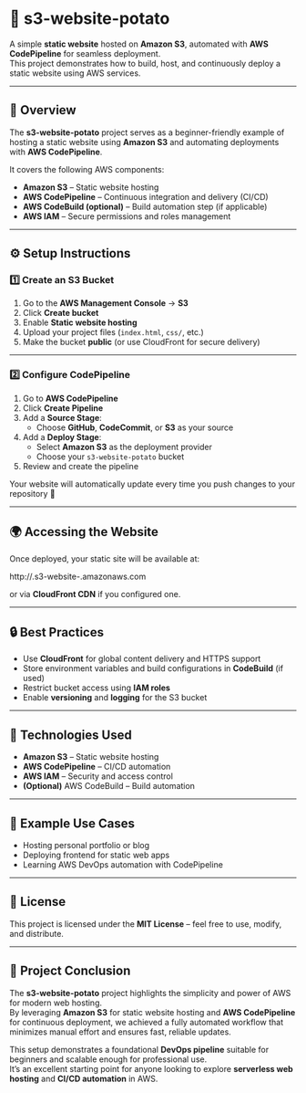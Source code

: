 # 🥔 s3-website-potato

A simple **static website** hosted on **Amazon S3**, automated with **AWS CodePipeline** for seamless deployment.  
This project demonstrates how to build, host, and continuously deploy a static website using AWS services.

---

## 🚀 Overview

The **s3-website-potato** project serves as a beginner-friendly example of hosting a static website using **Amazon S3** and automating deployments with **AWS CodePipeline**.  

It covers the following AWS components:
- **Amazon S3** – Static website hosting  
- **AWS CodePipeline** – Continuous integration and delivery (CI/CD)  
- **AWS CodeBuild (optional)** – Build automation step (if applicable)  
- **AWS IAM** – Secure permissions and roles management  

---

## ⚙️ Setup Instructions

### 1️⃣ Create an S3 Bucket
1. Go to the **AWS Management Console** → **S3**  
2. Click **Create bucket**
3. Enable **Static website hosting**
4. Upload your project files (`index.html`, `css/`, etc.)
5. Make the bucket **public** (or use CloudFront for secure delivery)

---

### 2️⃣ Configure CodePipeline
1. Go to **AWS CodePipeline**
2. Click **Create Pipeline**
3. Add a **Source Stage**:
   - Choose **GitHub**, **CodeCommit**, or **S3** as your source
4. Add a **Deploy Stage**:
   - Select **Amazon S3** as the deployment provider
   - Choose your `s3-website-potato` bucket
5. Review and create the pipeline

Your website will automatically update every time you push changes to your repository 🎉

---

## 🌍 Accessing the Website

Once deployed, your static site will be available at:

http://<your-bucket-name>.s3-website-<aws-region>.amazonaws.com


or via **CloudFront CDN** if you configured one.

---

## 🔒 Best Practices
- Use **CloudFront** for global content delivery and HTTPS support  
- Store environment variables and build configurations in **CodeBuild** (if used)  
- Restrict bucket access using **IAM roles**  
- Enable **versioning** and **logging** for the S3 bucket  

---

## 🧰 Technologies Used
- **Amazon S3** – Static website hosting  
- **AWS CodePipeline** – CI/CD automation  
- **AWS IAM** – Security and access control  
- **(Optional)** AWS CodeBuild – Build automation  

---

## 📸 Example Use Cases
- Hosting personal portfolio or blog  
- Deploying frontend for static web apps  
- Learning AWS DevOps automation with CodePipeline  

---

## 📜 License
This project is licensed under the **MIT License** – feel free to use, modify, and distribute.

---

## 🏁 Project Conclusion

The **s3-website-potato** project highlights the simplicity and power of AWS for modern web hosting.  
By leveraging **Amazon S3** for static website hosting and **AWS CodePipeline** for continuous deployment, we achieved a fully automated workflow that minimizes manual effort and ensures fast, reliable updates.  

This setup demonstrates a foundational **DevOps pipeline** suitable for beginners and scalable enough for professional use.  
It’s an excellent starting point for anyone looking to explore **serverless web hosting** and **CI/CD automation** in AWS.




